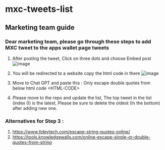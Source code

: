 # mxc-tweets-list

## Marketing team guide 
### Dear marketing team, please go through these steps to add MXC tweet to the apps wallet page tweets

1. After posting the tweet, Click on three dots and choose Embed post
![image](https://file.notion.so/f/s/5f14399a-6e2b-440f-9f4e-015810bfa2a6/Untitled.png?id=e61b82fe-3b73-4960-b514-b1eef9d60be8&table=block&spaceId=6c73fb5d-430d-444b-ae2f-ea28b59d770d&expirationTimestamp=1692266400000&signature=ma7VJ3gjrc1WfmptrVylHBrENAc1WMbneBTzWBoG1zE&downloadName=Untitled.png)

2. You will be redirected to a website copy the html code in there
![image](https://file.notion.so/f/s/8c01dab4-73be-470c-91dc-2f7efc5b2f22/Untitled.png?id=1481c6c9-0801-4028-a1c3-b3948f45a613&table=block&spaceId=6c73fb5d-430d-444b-ae2f-ea28b59d770d&expirationTimestamp=1692266400000&signature=VF3RmK8Z9C6I2dIglrmSeGVsNLdwyva40o0l9Mb8rNs&downloadName=Untitled.png)


3. Move to Chat GPT and paste this : Only escape double quotes from below html code \<HTML-CODE\>

4. Please move to the repo and update the list, The top tweet in the list (index 0) is the latest, Please be sure to delete the oldest (In the bottom) after adding new one.

### Alternatives for Step 3 : 
1. https://www.tldevtech.com/escape-string-quotes-online/ 
2. https://tools.knowledgewalls.com/online-escape-single-or-double-quotes-from-string

